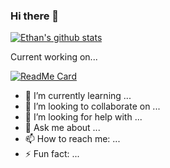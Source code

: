 ### Hi there 👋

[![Ethan's github stats](https://github-readme-stats.vercel.app/api?username=em682)](https://github.com/anuraghazra/github-readme-stats)

Current working on...

[![ReadMe Card](https://github-readme-stats.vercel.app/api/pin/?username=umcody&repo=runaway)](https://github.com/anuraghazra/github-readme-stats)

- 🌱 I’m currently learning ...
- 👯 I’m looking to collaborate on ...
- 🤔 I’m looking for help with ...
- 💬 Ask me about ...
- 📫 How to reach me: ...
- ⚡ Fun fact: ...
